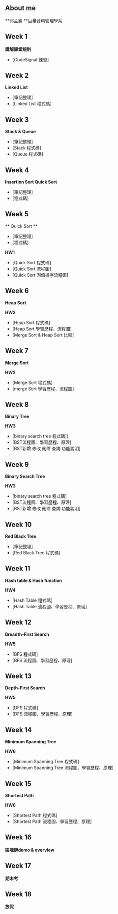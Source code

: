 About me
---------
**郭孟鑫 
**巨量資料管理學系


Week 1
---------
**講解課堂規則**

* [CodeSignal 練習]


Week 2
---------
**Linked List**
* [筆記整理]
* [Linked List 程式碼]


Week 3
--------
**Stack & Queue**
* [筆記整理]
* [Stack 程式碼]
* [Queue 程式碼]


Week 4
---------

**Insertion Sort Quick Sort**
* [筆記整理]
* [程式碼]


Week 5
---------

** Quick Sort **
* [筆記整理]
* [程式碼]


**HW1**
* [Quick Sort 程式碼]
* [Quick Sort 流程圖]
* [Quick Sort 測值排序流程圖]





Week 6
---------
**Heap Sort**

**HW2**
* [Heap Sort 程式碼]
* [Heap Sort 學習歷程、流程圖]
* [Merge Sort & Heap Sort 比較]


Week 7 
-------
**Merge Sort**

**HW2**
* [Merge Sort 程式碼]
* [merge Sort 學習歷程、流程圖]


Week 8 
---------
**Binary Tree**

**HW3**
* [binary search tree 程式碼](
* [BST流程圖、學習歷程、原理]
* [BST新增 修改 刪除 查詢 功能說明]


Week 9 
---------
**Binary Search Tree**

**HW3**
* [binary search tree 程式碼]
* [BST流程圖、學習歷程、原理]
* [BST新增 修改 刪除 查詢 功能說明]

Week 10 
---------
**Red Black Tree**
* [筆記整理]
* [Red Black Tree 程式碼]


Week 11 
---------
**Hash table & Hash function**

**HW4**
* [Hash Table 程式碼]
* [Hash Table 流程圖、學習歷程、原理]


Week 12 
---------
**Breadth-First Search**

**HW5**
* [BFS 程式碼]
* [BFS 流程圖、學習歷程、原理]


Week 13 
---------
**Depth-First Search**

**HW5**
* [DFS 程式碼]
* [DFS 流程圖、學習歷程、原理]


Week 14 
---------
**Minimum Spanning Tree**

**HW6**
* [Minimum Spanning Tree 程式碼]
* [Minimum Spanning Tree 流程圖、學習歷程、原理]



Week 15 
---------
**Shortest Path**

**HW6**
* [Shortest Path 程式碼]
* [Shortest Path 流程圖、學習歷程、原理]

Week 16
---------
**區塊鏈demo & overview**

Week 17
---------
**期末考**

Week 18
---------
**放假**


